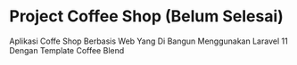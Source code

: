 # Project Coffee Shop (Belum Selesai)
Aplikasi Coffe Shop Berbasis Web Yang Di Bangun Menggunakan Laravel 11 Dengan Template Coffee Blend
